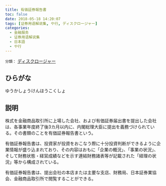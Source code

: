 ```yaml
---
title: 有価証券報告書
toc: false
date: 2018-05-18 14:20:07
tags: [证券用语解说集, や行, ディスクロージャー]
categories:
  - 金融服务
  - 证券用语解说集
  - 日本語
  - や行
---
```


`分類：` [ディスクロージャー](/tags/ディスクロージャー/)

## ひらがな

ゆうかしょうけんほうこくしょ

## 説明

株式を金融商品取引所に上場した会社、および有価証券届出書を提出した会社は、各事業年度終了後3カ月以内に、内閣総理大臣に提出を義務づけられている。その書類のことを有価証券報告書という。

有価証券報告書は、投資家が投資をおこなう際に十分投資判断ができるように企業情報が盛り込まれており、その内容はおもに「企業の概況」、「事業の状況」、そして財務状態・経営成績などを示す連結財務諸表等が記載された「経理の状況」等から構成されている。

有価証券報告書は、提出会社の本店または主要な支店、財務局、日本証券業協会、金融商品取引所で閲覧することができる。
